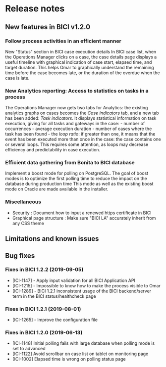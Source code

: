 # Release notes

## New features in BICI v1.2.0 
### Follow process activities in an efficient manner
New "Status" section in BICI case execution details
In BICI case list, when the Operations Manager clicks on a case, the case details page displays a useful timeline with graphical indication of case start, elapsed time, and target duration.
This helps Omar to graphically understand the remaining time before the case becomes late, or the duration of the overdue when the case is late.

### New Analytics reporting: Access to statistics on tasks in a process
The Operations Manager now gets two tabs for Analytics: the existing analytics graphs on cases becomes the _Case indicators_ tab, and a new tab has been added: _Task indicators_. It displays statistical information on task execution, giving for all tasks and gateways in the case: 
    - number of occurrences
    - average execution duration
    - number of cases where the task has been found
    - the _loop ratio_: if greater than one, it means that the event has been executed more than once in the case: the case contains one or several loops. This requires some attention, as loops may decrease efficiency and predictability in case execution.
    
### Efficient data gathering from Bonita to BICI database
Implement a boost mode for polling on PostgreSQL. The goal of boost modes is to optimize the first polling time to reduce the impact on the database during production time
This mode as well as the existing boost mode on Oracle are made available in the installer.

### Miscellaneous
- Security : Document how to input a renewed https certificate in BICI
- Graphical page structure : Make sure "BICI LA" accurately inherit from any CSS theme

## Limitations and known issues
## Bug fixes

### Fixes in BICI 1.2.2 (2019-09-05)
* [ICI-1147] - Apply input validation for all BICI Application API
* [ICI-1215] - Impossible to know how to make the process visible to Omar
* [ICI-1289] - BICI 1.2.1 inconsistent usage of the BICI backend/server term in the BICI status/healthcheck page

### Fixes in BICI 1.2.1 (2019-08-01)
* [ICI-1265] - Improve the configuration file

### Fixes in BICI 1.2.0 (2019-06-13)
* [ICI-1148] Initial polling fails with large database when polling mode is set to advanced
* [ICI-1122] Avoid scrollbar on case list on tablet on monitoring page
* [ICI-1002] Elapsed time is wrong on polling status page
